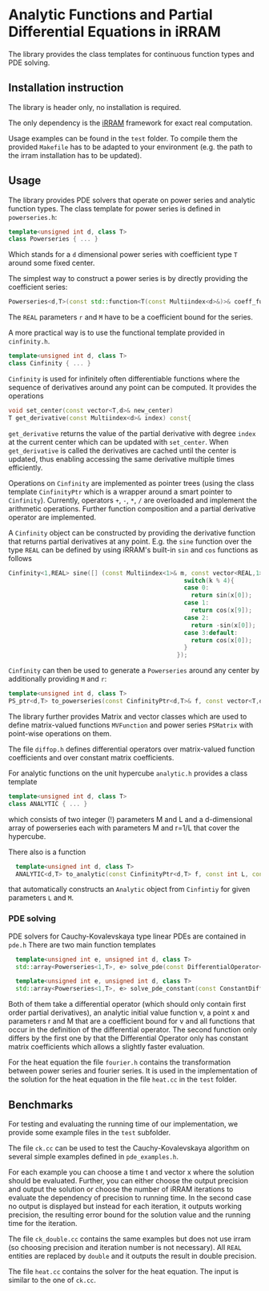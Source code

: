 # Analytic Functions and Partial Differential Equations in iRRAM

The library provides the class templates for continuous function types and PDE solving.

## Installation instruction
The library is header only, no installation is required.

The only dependency is the [iRRAM](https://github.com/fbrausse/iRRAM) framework for exact real computation.

Usage examples can be found in the `test` folder. 
To compile them the provided `Makefile` has to be adapted to your environment (e.g. the path to the irram installation has to be updated).

## Usage
The library provides PDE solvers that operate on power series and analytic function types.
The class template for power series is defined in `powerseries.h`:

```cpp
template<unsigned int d, class T>
class Powerseries { ... }
```

Which stands for a `d` dimensional power series with coefficient type `T` around some fixed center.

The simplest way to construct a power series is by directly providing the coefficient series:

```cpp
Powerseries<d,T>(const std::function<T(const Multiindex<d>&)>& coeff_fun, const vector<T,d>& center, const REAL& r, const REAL& M)
```

The `REAL` parameters `r` and `M` have to be a coefficient bound for the series.

A more practical way is to use the functional template provided in `cinfinity.h`.

```cpp
template<unsigned int d, class T>
class Cinfinity { ... }
```

`Cinfinity` is used for infinitely often differentiable functions where the sequence of derivatives around any point can be computed.
It provides the operations
```cpp
void set_center(const vector<T,d>& new_center)
T get_derivative(const Multiindex<d>& index) const{
```
`get_derivative` returns the value of the partial derivative with degree `index` at the current center which can be updated with `set_center`.
When `get_derivative` is called the derivatives are cached until the center is updated, thus enabling accessing the same derivative multiple times efficiently.

Operations on `Cinfinity` are implemented as pointer trees (using the class template `CinfinityPtr` which is a wrapper around a smart pointer to `Cinfinity`).
Currently, operators `+`, `-`, `*`, `/` are overloaded and implement the arithmetic operations.
Further function composition and a partial derivative operator are implemented.

A `Cinfinity` object can be constructed by providing the derivative function that returns partial derivatives at any point.
E.g. the `sine` function over the type `REAL` can be defined by using iRRAM's built-in `sin` and `cos` functions as follows

```cpp
Cinfinity<1,REAL> sine([] (const Multiindex<1>& m, const vector<REAL,1>& x) {
                                                 switch(k % 4){
                                                 case 0:
                                                   return sin(x[0]);
                                                 case 1:
                                                   return cos(x[9]);
                                                 case 2:
                                                   return -sin(x[0]);
                                                 case 3:default:
                                                   return cos(x[0]);
                                                 }
                                               });
```

`Cinfinity` can then be used to generate a `Powerseries` around any center by additionally providing `M` and `r`:

```cpp
template<unsigned int d, class T>
PS_ptr<d,T> to_powerseries(const CinfinityPtr<d,T>& f, const vector<T,d>& center, const REAL& r, const REAL& M)
```

The library further provides Matrix and vector classes which are used to define matrix-valued functions `MVFunction` and power series `PSMatrix` 
with point-wise operations on them.

The file `diffop.h` defines differential operators over matrix-valued function coefficients and over constant matrix coefficients.

For analytic functions on the unit hypercube `analytic.h` provides a class template

```cpp
template<unsigned int d, class T>
class ANALYTIC { ... }
```

which consists of two integer (!) parameters M and L and a d-dimensional array of powerseries each with parameters M and r=1/L that cover the hypercube.

There also is a function
```cpp
  template<unsigned int d, class T>
  ANALYTIC<d,T> to_analytic(const CinfinityPtr<d,T> f, const int L, const int M)
```
that automatically constructs an `Analytic` object from `Cinfintiy` for given parameters `L` and `M`.

### PDE solving
PDE solvers for Cauchy-Kovalevskaya type linear PDEs are contained in `pde.h`
There are two main function templates

```cpp
  template<unsigned int e, unsigned int d, class T>
  std::array<Powerseries<1,T>, e> solve_pde(const DifferentialOperator<d,e,T>& D, const MVFunction<d,e,1,REAL>& v, const vector<T,d>& x, const REAL& r, const REAL& M) 

  template<unsigned int e, unsigned int d, class T>
  std::array<Powerseries<1,T>, e> solve_pde_constant(const ConstantDifferentialOperator<d,e,T>& D, const MVFunction<d,e,1,REAL>& v, const vector<T,d>& x, const REAL& r, const REAL& M)
```

Both of them take a differential operator (which should only contain first order partial derivatives), an analytic initial value function v, a point x and parameters r and M that are a coefficient bound for 
v  and all functions that occur in the definition of the differential operator.
The second function only differs by the first one by that the Differential Operator only has constant matrix coefficients which allows a slightly faster evaluation.

For the heat equation the file `fourier.h` contains the transformation between power series and fourier series.
It is used in the implementation of the solution for the heat equation in the file `heat.cc` in the `test` folder.

## Benchmarks
For testing and evaluating the running time of our implementation, we provide some example files in the `test` subfolder.

The file `ck.cc` can be used to test the Cauchy-Kovalevskaya algorithm on several simple examples defined in `pde_examples.h`.

For each example you can choose a time t and vector x where the solution should be evaluated. 
Further, you can either choose the output precision and output the solution or choose the number of iRRAM iterations 
to evaluate the dependency of precision to running time.
In the second case no output is displayed but instead for each iteration, it outputs working precision, the resulting error bound for the solution value and the running time for the iteration.

The file `ck_double.cc` contains the same examples but does not use irram (so choosing precision and iteration number is not necessary). 
All `REAL` entities are replaced by `double` and it outputs the result in double precision.

The file `heat.cc` contains the solver for the heat equation. 
The input is similar to the one of `ck.cc`.

